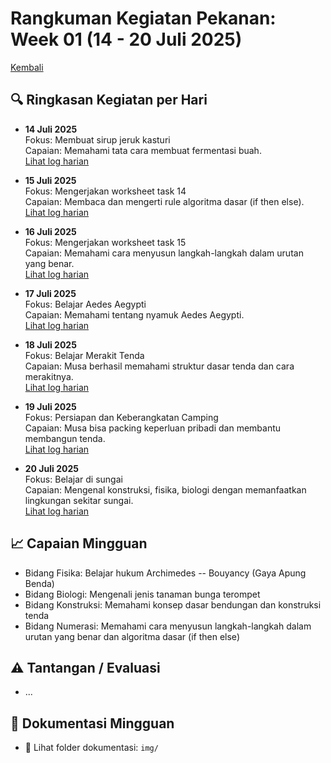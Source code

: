 # Rangkuman Kegiatan Pekanan: Week 01 (14 - 20 Juli 2025)

[Kembali](../readme.md)

## 🔍 Ringkasan Kegiatan per Hari

- **14 Juli 2025**  
  Fokus: Membuat sirup jeruk kasturi  
  Capaian: Memahami tata cara membuat fermentasi buah.   
  [Lihat log harian](./14juli2025.md)

- **15 Juli 2025**  
  Fokus: Mengerjakan worksheet task 14  
  Capaian: Membaca dan mengerti rule algoritma dasar (if then else).   
  [Lihat log harian](./15juli2025.md)

- **16 Juli 2025**  
  Fokus: Mengerjakan worksheet task 15  
  Capaian: Memahami cara menyusun langkah-langkah dalam urutan yang benar.   
  [Lihat log harian](./16juli2025.md)

- **17 Juli 2025**  
  Fokus: Belajar Aedes Aegypti  
  Capaian: Memahami tentang nyamuk Aedes Aegypti.   
  [Lihat log harian](./17juli2025.md)

- **18 Juli 2025**  
  Fokus: Belajar Merakit Tenda  
  Capaian: Musa berhasil memahami struktur dasar tenda dan cara merakitnya.   
  [Lihat log harian](./18juli2025.md)

- **19 Juli 2025**  
  Fokus: Persiapan dan Keberangkatan Camping  
  Capaian: Musa bisa packing keperluan pribadi dan membantu membangun tenda.  
  [Lihat log harian](./19juli2025.md)

- **20 Juli 2025**  
  Fokus: Belajar di sungai   
  Capaian: Mengenal konstruksi, fisika, biologi dengan memanfaatkan lingkungan sekitar sungai.  
  [Lihat log harian](./20juli2025.md)

## 📈 Capaian Mingguan
- Bidang Fisika: Belajar hukum Archimedes -- Bouyancy (Gaya Apung Benda)
- Bidang Biologi: Mengenali jenis tanaman bunga terompet
- Bidang Konstruksi: Memahami konsep dasar bendungan dan konstruksi tenda
- Bidang Numerasi: Memahami cara menyusun langkah-langkah dalam urutan yang benar dan algoritma dasar (if then else)

## ⚠️ Tantangan / Evaluasi
- ...

## 📂 Dokumentasi Mingguan
- 📸 Lihat folder dokumentasi: `img/`
